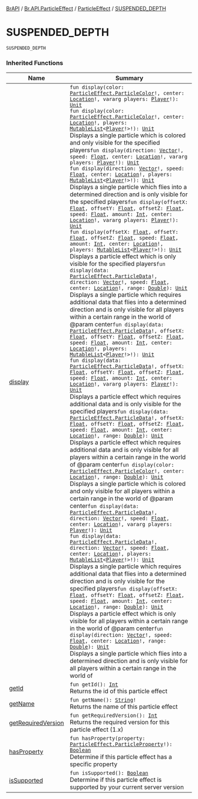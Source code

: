 [BrAPI](../../index.md) / [Br.API.ParticleEffect](../index.md) / [ParticleEffect](index.md) / [SUSPENDED_DEPTH](./-s-u-s-p-e-n-d-e-d_-d-e-p-t-h.md)

# SUSPENDED_DEPTH

`SUSPENDED_DEPTH`

### Inherited Functions

| Name | Summary |
|---|---|
| [display](display.md) | `fun display(color: `[`ParticleEffect.ParticleColor`](-particle-color/index.md)`!, center: `[`Location`](https://hub.spigotmc.org/javadocs/spigot/org/bukkit/Location.html)`!, vararg players: `[`Player`](https://hub.spigotmc.org/javadocs/spigot/org/bukkit/entity/Player.html)`!): `[`Unit`](https://kotlinlang.org/api/latest/jvm/stdlib/kotlin/-unit/index.html)<br>`fun display(color: `[`ParticleEffect.ParticleColor`](-particle-color/index.md)`!, center: `[`Location`](https://hub.spigotmc.org/javadocs/spigot/org/bukkit/Location.html)`!, players: `[`MutableList`](https://kotlinlang.org/api/latest/jvm/stdlib/kotlin.collections/-mutable-list/index.html)`<`[`Player`](https://hub.spigotmc.org/javadocs/spigot/org/bukkit/entity/Player.html)`!>!): `[`Unit`](https://kotlinlang.org/api/latest/jvm/stdlib/kotlin/-unit/index.html)<br>Displays a single particle which is colored and only visible for the specified players`fun display(direction: `[`Vector`](https://hub.spigotmc.org/javadocs/spigot/org/bukkit/util/Vector.html)`!, speed: `[`Float`](https://kotlinlang.org/api/latest/jvm/stdlib/kotlin/-float/index.html)`, center: `[`Location`](https://hub.spigotmc.org/javadocs/spigot/org/bukkit/Location.html)`!, vararg players: `[`Player`](https://hub.spigotmc.org/javadocs/spigot/org/bukkit/entity/Player.html)`!): `[`Unit`](https://kotlinlang.org/api/latest/jvm/stdlib/kotlin/-unit/index.html)<br>`fun display(direction: `[`Vector`](https://hub.spigotmc.org/javadocs/spigot/org/bukkit/util/Vector.html)`!, speed: `[`Float`](https://kotlinlang.org/api/latest/jvm/stdlib/kotlin/-float/index.html)`, center: `[`Location`](https://hub.spigotmc.org/javadocs/spigot/org/bukkit/Location.html)`!, players: `[`MutableList`](https://kotlinlang.org/api/latest/jvm/stdlib/kotlin.collections/-mutable-list/index.html)`<`[`Player`](https://hub.spigotmc.org/javadocs/spigot/org/bukkit/entity/Player.html)`!>!): `[`Unit`](https://kotlinlang.org/api/latest/jvm/stdlib/kotlin/-unit/index.html)<br>Displays a single particle which flies into a determined direction and is only visible for the specified players`fun display(offsetX: `[`Float`](https://kotlinlang.org/api/latest/jvm/stdlib/kotlin/-float/index.html)`, offsetY: `[`Float`](https://kotlinlang.org/api/latest/jvm/stdlib/kotlin/-float/index.html)`, offsetZ: `[`Float`](https://kotlinlang.org/api/latest/jvm/stdlib/kotlin/-float/index.html)`, speed: `[`Float`](https://kotlinlang.org/api/latest/jvm/stdlib/kotlin/-float/index.html)`, amount: `[`Int`](https://kotlinlang.org/api/latest/jvm/stdlib/kotlin/-int/index.html)`, center: `[`Location`](https://hub.spigotmc.org/javadocs/spigot/org/bukkit/Location.html)`!, vararg players: `[`Player`](https://hub.spigotmc.org/javadocs/spigot/org/bukkit/entity/Player.html)`!): `[`Unit`](https://kotlinlang.org/api/latest/jvm/stdlib/kotlin/-unit/index.html)<br>`fun display(offsetX: `[`Float`](https://kotlinlang.org/api/latest/jvm/stdlib/kotlin/-float/index.html)`, offsetY: `[`Float`](https://kotlinlang.org/api/latest/jvm/stdlib/kotlin/-float/index.html)`, offsetZ: `[`Float`](https://kotlinlang.org/api/latest/jvm/stdlib/kotlin/-float/index.html)`, speed: `[`Float`](https://kotlinlang.org/api/latest/jvm/stdlib/kotlin/-float/index.html)`, amount: `[`Int`](https://kotlinlang.org/api/latest/jvm/stdlib/kotlin/-int/index.html)`, center: `[`Location`](https://hub.spigotmc.org/javadocs/spigot/org/bukkit/Location.html)`!, players: `[`MutableList`](https://kotlinlang.org/api/latest/jvm/stdlib/kotlin.collections/-mutable-list/index.html)`<`[`Player`](https://hub.spigotmc.org/javadocs/spigot/org/bukkit/entity/Player.html)`!>!): `[`Unit`](https://kotlinlang.org/api/latest/jvm/stdlib/kotlin/-unit/index.html)<br>Displays a particle effect which is only visible for the specified players`fun display(data: `[`ParticleEffect.ParticleData`](-particle-data/index.md)`!, direction: `[`Vector`](https://hub.spigotmc.org/javadocs/spigot/org/bukkit/util/Vector.html)`!, speed: `[`Float`](https://kotlinlang.org/api/latest/jvm/stdlib/kotlin/-float/index.html)`, center: `[`Location`](https://hub.spigotmc.org/javadocs/spigot/org/bukkit/Location.html)`!, range: `[`Double`](https://kotlinlang.org/api/latest/jvm/stdlib/kotlin/-double/index.html)`): `[`Unit`](https://kotlinlang.org/api/latest/jvm/stdlib/kotlin/-unit/index.html)<br>Displays a single particle which requires additional data that flies into a determined direction and is only visible for all players within a certain range in the world of @param center`fun display(data: `[`ParticleEffect.ParticleData`](-particle-data/index.md)`!, offsetX: `[`Float`](https://kotlinlang.org/api/latest/jvm/stdlib/kotlin/-float/index.html)`, offsetY: `[`Float`](https://kotlinlang.org/api/latest/jvm/stdlib/kotlin/-float/index.html)`, offsetZ: `[`Float`](https://kotlinlang.org/api/latest/jvm/stdlib/kotlin/-float/index.html)`, speed: `[`Float`](https://kotlinlang.org/api/latest/jvm/stdlib/kotlin/-float/index.html)`, amount: `[`Int`](https://kotlinlang.org/api/latest/jvm/stdlib/kotlin/-int/index.html)`, center: `[`Location`](https://hub.spigotmc.org/javadocs/spigot/org/bukkit/Location.html)`!, players: `[`MutableList`](https://kotlinlang.org/api/latest/jvm/stdlib/kotlin.collections/-mutable-list/index.html)`<`[`Player`](https://hub.spigotmc.org/javadocs/spigot/org/bukkit/entity/Player.html)`!>!): `[`Unit`](https://kotlinlang.org/api/latest/jvm/stdlib/kotlin/-unit/index.html)<br>`fun display(data: `[`ParticleEffect.ParticleData`](-particle-data/index.md)`!, offsetX: `[`Float`](https://kotlinlang.org/api/latest/jvm/stdlib/kotlin/-float/index.html)`, offsetY: `[`Float`](https://kotlinlang.org/api/latest/jvm/stdlib/kotlin/-float/index.html)`, offsetZ: `[`Float`](https://kotlinlang.org/api/latest/jvm/stdlib/kotlin/-float/index.html)`, speed: `[`Float`](https://kotlinlang.org/api/latest/jvm/stdlib/kotlin/-float/index.html)`, amount: `[`Int`](https://kotlinlang.org/api/latest/jvm/stdlib/kotlin/-int/index.html)`, center: `[`Location`](https://hub.spigotmc.org/javadocs/spigot/org/bukkit/Location.html)`!, vararg players: `[`Player`](https://hub.spigotmc.org/javadocs/spigot/org/bukkit/entity/Player.html)`!): `[`Unit`](https://kotlinlang.org/api/latest/jvm/stdlib/kotlin/-unit/index.html)<br>Displays a particle effect which requires additional data and is only visible for the specified players`fun display(data: `[`ParticleEffect.ParticleData`](-particle-data/index.md)`!, offsetX: `[`Float`](https://kotlinlang.org/api/latest/jvm/stdlib/kotlin/-float/index.html)`, offsetY: `[`Float`](https://kotlinlang.org/api/latest/jvm/stdlib/kotlin/-float/index.html)`, offsetZ: `[`Float`](https://kotlinlang.org/api/latest/jvm/stdlib/kotlin/-float/index.html)`, speed: `[`Float`](https://kotlinlang.org/api/latest/jvm/stdlib/kotlin/-float/index.html)`, amount: `[`Int`](https://kotlinlang.org/api/latest/jvm/stdlib/kotlin/-int/index.html)`, center: `[`Location`](https://hub.spigotmc.org/javadocs/spigot/org/bukkit/Location.html)`!, range: `[`Double`](https://kotlinlang.org/api/latest/jvm/stdlib/kotlin/-double/index.html)`): `[`Unit`](https://kotlinlang.org/api/latest/jvm/stdlib/kotlin/-unit/index.html)<br>Displays a particle effect which requires additional data and is only visible for all players within a certain range in the world of @param center`fun display(color: `[`ParticleEffect.ParticleColor`](-particle-color/index.md)`!, center: `[`Location`](https://hub.spigotmc.org/javadocs/spigot/org/bukkit/Location.html)`!, range: `[`Double`](https://kotlinlang.org/api/latest/jvm/stdlib/kotlin/-double/index.html)`): `[`Unit`](https://kotlinlang.org/api/latest/jvm/stdlib/kotlin/-unit/index.html)<br>Displays a single particle which is colored and only visible for all players within a certain range in the world of @param center`fun display(data: `[`ParticleEffect.ParticleData`](-particle-data/index.md)`!, direction: `[`Vector`](https://hub.spigotmc.org/javadocs/spigot/org/bukkit/util/Vector.html)`!, speed: `[`Float`](https://kotlinlang.org/api/latest/jvm/stdlib/kotlin/-float/index.html)`, center: `[`Location`](https://hub.spigotmc.org/javadocs/spigot/org/bukkit/Location.html)`!, vararg players: `[`Player`](https://hub.spigotmc.org/javadocs/spigot/org/bukkit/entity/Player.html)`!): `[`Unit`](https://kotlinlang.org/api/latest/jvm/stdlib/kotlin/-unit/index.html)<br>`fun display(data: `[`ParticleEffect.ParticleData`](-particle-data/index.md)`!, direction: `[`Vector`](https://hub.spigotmc.org/javadocs/spigot/org/bukkit/util/Vector.html)`!, speed: `[`Float`](https://kotlinlang.org/api/latest/jvm/stdlib/kotlin/-float/index.html)`, center: `[`Location`](https://hub.spigotmc.org/javadocs/spigot/org/bukkit/Location.html)`!, players: `[`MutableList`](https://kotlinlang.org/api/latest/jvm/stdlib/kotlin.collections/-mutable-list/index.html)`<`[`Player`](https://hub.spigotmc.org/javadocs/spigot/org/bukkit/entity/Player.html)`!>!): `[`Unit`](https://kotlinlang.org/api/latest/jvm/stdlib/kotlin/-unit/index.html)<br>Displays a single particle which requires additional data that flies into a determined direction and is only visible for the specified players`fun display(offsetX: `[`Float`](https://kotlinlang.org/api/latest/jvm/stdlib/kotlin/-float/index.html)`, offsetY: `[`Float`](https://kotlinlang.org/api/latest/jvm/stdlib/kotlin/-float/index.html)`, offsetZ: `[`Float`](https://kotlinlang.org/api/latest/jvm/stdlib/kotlin/-float/index.html)`, speed: `[`Float`](https://kotlinlang.org/api/latest/jvm/stdlib/kotlin/-float/index.html)`, amount: `[`Int`](https://kotlinlang.org/api/latest/jvm/stdlib/kotlin/-int/index.html)`, center: `[`Location`](https://hub.spigotmc.org/javadocs/spigot/org/bukkit/Location.html)`!, range: `[`Double`](https://kotlinlang.org/api/latest/jvm/stdlib/kotlin/-double/index.html)`): `[`Unit`](https://kotlinlang.org/api/latest/jvm/stdlib/kotlin/-unit/index.html)<br>Displays a particle effect which is only visible for all players within a certain range in the world of @param center`fun display(direction: `[`Vector`](https://hub.spigotmc.org/javadocs/spigot/org/bukkit/util/Vector.html)`!, speed: `[`Float`](https://kotlinlang.org/api/latest/jvm/stdlib/kotlin/-float/index.html)`, center: `[`Location`](https://hub.spigotmc.org/javadocs/spigot/org/bukkit/Location.html)`!, range: `[`Double`](https://kotlinlang.org/api/latest/jvm/stdlib/kotlin/-double/index.html)`): `[`Unit`](https://kotlinlang.org/api/latest/jvm/stdlib/kotlin/-unit/index.html)<br>Displays a single particle which flies into a determined direction and is only visible for all players within a certain range in the world of |
| [getId](get-id.md) | `fun getId(): `[`Int`](https://kotlinlang.org/api/latest/jvm/stdlib/kotlin/-int/index.html)<br>Returns the id of this particle effect |
| [getName](get-name.md) | `fun getName(): `[`String`](https://kotlinlang.org/api/latest/jvm/stdlib/kotlin/-string/index.html)`!`<br>Returns the name of this particle effect |
| [getRequiredVersion](get-required-version.md) | `fun getRequiredVersion(): `[`Int`](https://kotlinlang.org/api/latest/jvm/stdlib/kotlin/-int/index.html)<br>Returns the required version for this particle effect (1.x) |
| [hasProperty](has-property.md) | `fun hasProperty(property: `[`ParticleEffect.ParticleProperty`](-particle-property/index.md)`!): `[`Boolean`](https://kotlinlang.org/api/latest/jvm/stdlib/kotlin/-boolean/index.html)<br>Determine if this particle effect has a specific property |
| [isSupported](is-supported.md) | `fun isSupported(): `[`Boolean`](https://kotlinlang.org/api/latest/jvm/stdlib/kotlin/-boolean/index.html)<br>Determine if this particle effect is supported by your current server version |
